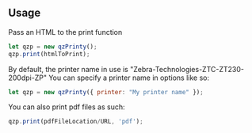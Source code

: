 ## Usage
Pass an HTML to the print function

```jsx
let qzp = new qzPrinty();
qzp.print(htmlToPrint);
```

By default, the printer name in use is "Zebra-Technologies-ZTC-ZT230-200dpi-ZP"
You can specify a printer name in options like so:
```jsx
let qzp = new qzPrinty({ printer: "My printer name" });
```

You can also print pdf files as such:
```jsx
qzp.print(pdfFileLocation/URL, 'pdf');
```
